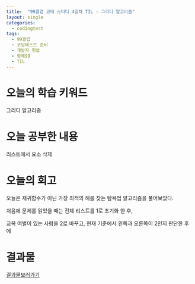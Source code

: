 ```yaml
---
title:  "99클럽 코테 스터디 4일차 TIL - 그리디 알고리즘"
layout: single
categories:
  - codingtest
tags:
  - 99클럽
  - 코딩테스트 준비
  - 개발자 취업
  - 항해99
  - TIL
---
```


# 오늘의 학습 키워드 
그리디 알고리즘

# 오늘 공부한 내용
리스트에서 요소 삭제

# 오늘의 회고

오늘은 재귀함수가 아닌 가장 최적의 해를 찾는 탐욕법 알고리즘을 풀어보았다.

처음에 문제를 읽었을 때는 전체 리스트를 1로 초기화 한 후,

교복 여벌이 있는 사람을 2로 바꾸고, 현재 기준에서 왼쪽과 오른쪽이 2인지 판단한 후에



# 결과물
[결과물보러가기](https://github.com/kimhyunso/sail-99_withPython/tree/main/%EC%B2%B4%EC%9C%A1%EB%B3%B5)












